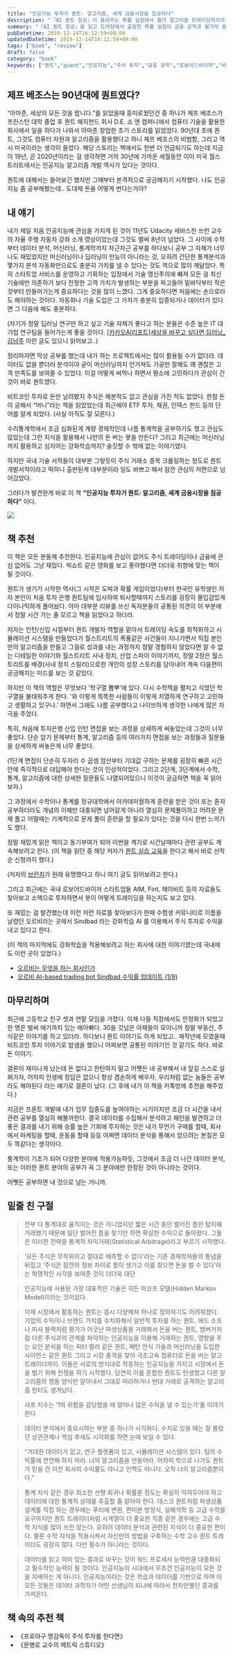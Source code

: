 ```yaml
---
title: "인공지능 투자가 퀀트- 알고리즘, 세계 금융시장을 침공하다"
description: "『AI 퀀트 침공』이 들려주는 확률 실험에서 월가 알고리즘 트레이딩까지의 역사와 리스크 관리, 개인 투자자가 준비해야 할 윤리·감시 포인트를 정리한 리뷰."
summary: "『AI 퀀트 침공』을 읽고 도박장에서 출발한 확률 실험이 금융 공학과 월가의 퀀트 조직으로 확장되기까지의 역사를 요약하며, 데이터와 알고리즘이 시장을 흔드는 장면, 그 속에서 개인 투자자와 실무자가 지켜야 할 윤리와 역량을 진지하게 고민한 리뷰다. 특히 국내 투자자에게 적용할 만한..."
pubDatetime: 2019-12-14T16:12:59+09:00
updatedDatetime: 2019-12-14T16:12:59+09:00
tags: ["book", "review"]
draft: false
category: "book"
keywords: ["퀀트","quant","인공지능","주식 투자","금융 공학","로보어드바이저","비트코인","ai","주식봇"]
---
```


## 제프 베조스는 90년대에 퀀트였다?

“아마존, 세상의 모든 것을 팝니다.”를 읽었을때 흥미로웠던건 중 하나가 제프 베조스가 프린스턴 대학 졸업 후 퀀트 헤지펀드 회사 D.E. 쇼 앤 컴퍼니에서 컴퓨터 기술을 활용한 회사에서 일을 하다가 나와서 아마존 창업한 초기 스토리를 읽었었다.
90년대 초에 퀀트, 그것도 컴퓨터 자원과 알고리즘을 활용했다고 하니 제프 베조스의 비범함, 그리고 역시 미국이라는 생각이 들었다.
해당 스토리는 책에서도 한번 더 언급되기도 하는데 지금이 19년, 곧 2020년이라는 걸 생각하면 거의 30년에 가까운 세월동안 이미 미국 월스트리트에서는 인공지능 알고리즘 개발 역사가 있다는 것이다.

퀀트에 대해서는 들어보긴 했지만 그때부터 본격적으로 궁금해지기 시작했다. 나도 인공지능 좀 공부해봤는데.. 도대체 돈을 어떻게 번다는거야?

## 내 얘기

내가 제일 처음 인공지능에 관심을 가지게 된 것이 11년도 Udacity 세바스찬 쓰런 교수의 자율 주행 자동차 강좌 소개 영상이었는데 그것도 벌써 8년이 넘었다. 그 사이에 수학부터 데이터 분석, 머신러닝, 통계학까지 차근차근 공부를 하다보니 공부 그 자체가 너무나도 재밌었지만 머신러닝이나 딥러닝이 만능이 아니라는 것, 오히려 간단한 통계분석과 몇가지 분석 자동화만으로도 충분히 가치를 낼 수 있다는 것도 역으로 많이 깨달았다. 특히 스타트업 서비스를 운영하고 기획하는 입장에서 기술 맹신주의에 빠져 모든 걸 최신 기술에만 의존하기 보다 진정한 고객 가치가 발생하는 부분을 파고들어 밑바닥부터 작은 것부터 만들어가는게 중요하다는 것을 많이 느꼈다. 그게 중요하다면 처음에는 손으로라도 해야하는 것이다. 자동화나 기술 도입은 그 가치가 충분히 입증되거나 데이터가 있다면 그 다음에 해도 충분하다.

(자기가 정말 딥러닝 연구만 하고 싶고 기술 자체가 좋다고 하는 분들은 수준 높은 IT 대기업 연구팀을 들어가는게 좋을 것이다. [\[카카오AI리포트\]세상을 바꾸고 싶다면,딥러닝\_김남주](https://brunch.co.kr/@kakao-it/59) 이런 글도 있으니 읽어보고..)

정리하자면 막상 공부를 했는데 내가 하는 프로젝트에서는 많이 활용될 수가 없더라. 데이터도 없을 뿐더러 분석이야 굳이 머신러닝까지 안거쳐도 가공만 잘해도 꽤 괜찮은 고객 만족도를 보여줄 수 있었다. 이걸 어떻게 써먹나 하면서 평소에 고민하다가 관심이 간 것이 바로 퀀트였다.

비트코인 투자로 돈만 날려봤지 주식은 해본적도 없고 관심을 가진 적도 없었다. 한참 돈이 궁해서 “머니”라는 책을 읽었었는데 최근에야 ETF 투자, 채권, 인덱스 펀드 등의 단어를 알게 되었다. (사실 아직도 잘 모른다.)

수리통계학에서 조금 심화된게 계량 경제학인데 나름 통계학을 공부하기도 했고 관심도 많았는데 그런 지식을 활용해서 나만의 돈 버는 봇을 만든다? 그리고 최근에는 머신러닝까지 활용하고 심지어는 강화학습까지? 솔깃할 수 밖에 없는 이야기였다.

하지만 국내 기술 서적들이 대부분 그렇듯이 주식 거래소 종목 크롤링하는 정도로 퀀트 개발서적이라고 떡하니 출판된게 대부분이라 일도 바쁘고 해서 잠깐 관심의 저편으로 넘어갔었다.

그러다가 발견한게 바로 이 책 **“인공지능 투자가 퀀트: 알고리즘, 세계 금융시장을 침공하다”** 이다.

![](https://i.imgur.com/hTRsZoF.jpg)

## 책 추천

이 책은 모든 분들께 추천한다. 인공지능에 관심이 없어도 주식 트레이딩이나 금융에 관심 없어도 그냥 재밌다. 빅쇼트 같은 영화를 보고 좋아했다면 더더욱 취향에 맞는 책이 될 것이다.

퀀트가 생기기 시작한 역사(그 시작은 도박과 확률 게임이었다)부터 한국인 유학생인 저자 본인이 처음 투자 은행 퀀트팀에 입사하여 퇴사할때까지 스토리를 굉장히 몰입감있게 다이나믹하게 풀어놨다. 아마 대부분 리뷰를 쓰신 독자분들의 공통된 의견이 이 부분에서 정말 시간 가는 줄 모르고 책을 읽었다고 하더라.

저자는 인턴/신입 시절부터 퀀트 개발자 역할을 맡아서 트레이딩 속도를 최적화하고 시뮬레이션 시스템을 만들었다가 월스트리트의 폭풍같은 사건들이 지나가면서 직접 본인만의 알고리즘을 만들고 그걸로 성과를 내는 과정까지 정말 경험하지 않았다면 알 수 없는 디테일한 이야기와 월스트리트 사내 정치, 산업 스파이 이야기까지, 정말 2장은 월스트리트를 배경(사내 정치 스릴러)으로한 개인의 성장 스토리를 담아내어 계속 다음편이 궁금해지는 미드를 보는 것 같았다.

하지만 이 책의 역할은 무엇보다 ‘학구열 뽐뿌’에 있다. 다시 수학책을 펼치고 식었던 학구열을 불태워주게 한다.
'와 이렇게 똑똑한 사람들이 이렇게 치열하게 연구하고 고민하고 생활하고 있구나.’ 하면서 그래도 나름 공부했다고 나이브하게 생각한 나에게 많은 자극을 주었다.

특히, 처음에 투자은행 신입 인턴 면접을 보는 과정을 상세하게 써놓았는데 그것이 너무 좋았다. 단순 암기 문제부터 통계, 알고리즘 등의 여러가지 면접을 보는 과정들과 질문들을 상세하게 써놓은게 너무 좋았다.

(1단계 면접이 단순히 두자리 수 곱셈 암산부터 기대값 구하는 문제를 굉장히 빠른 시간 안에 즉각적으로 대답해야 한다는 것이 인상적이었다. 그리고 2단계, 3단계에서 수학, 통계, 알고리즘에 대한 상세한 질문들도 나열되어있으니 이것이 궁금하면 책을 꼭 읽어보자.)

그 과정에서 수학이나 통계를 정규대학에서 아카데미컬하게 훈련을 받은 것이 또는 혼자 공부하더라도 개념의 이해만 대충되면 넘어갈게 아니라 열심히 문제풀이하고 어려운 문제 풀고 어떨때는 기계적으로 문제 풀이 훈련을 할 필요가 있다는 것을 다시 한번 느끼기도 했다.

정말 재밌게 읽은 책이고 동기부여가 되어 이번을 계기로 시간날때마다 관련 공부도 계속해보려고 한다.
(이 책을 읽던 중 해당 저자가 [퀀트 실습 교육](https://avengerschool.com/courses/quant)을 한다고 해서 바로 선착순 신청까지 했다.)

(저자의 [브런치](https://brunch.co.kr/@nsung)가 원래 유명했다고 하니 여기 글도 읽어보려고 한다.)

그리고 최근에는 국내 로보어드바이저 스타트업들 AIM, Fint, 헤이비트 등의 자료들도 찾아보고 소액으로 투자하면서 봇이 어떻게 트레이딩을 하는지도 보고 있다.

또 재밌는 걸 발견했는데 이런 저런 자료를 찾아보다가 한때 수험생 커뮤니티로 이름을 날렸던 오르비라는 곳에서 Sindbad 라는 강화학습 AI 를 이용해서 주식 투자로 수익을 내고 있다고 한다.

(이 책의 마지막에도 강화학습을 적용해보려고 하는 회사에 대한 이야기였는데 국내에도 이런 곳이 있었다.)

* [오르비는 무엇을 하는 회사인가](https://orbi.kr/00013839609)
* [오르비 AI-based trading bot Sindbad 수익률 업데이트 (1/9)](https://orbi.kr/00014196521)

## 마무리하며

최근에 고등학교 친구 셋과 연말 모임을 가졌다. 이제 다들 직장에서도 안정화가 되었고 한 명은 벌써 애기까지 있는 애아빠다. 30을 갓넘은 아재들이 모이니까 정말 부동산, 주식같은 이야기를 하고 있더라. 하다보니 퀀트 이야기도 하게 되었고.. 재작년에 모였을때 비트코인 투자 이야기로 밤샘을 했으니 어찌보면 공통된 이야기인 것 같기도 하다. 바로 돈 이야기.

결론이 재미나게 났는데 돈 없다고 한탄하지 말고 어쨋든 내 공부해서 내 앞길 스스로 살펴가자, 어차피 인생에 정답은 없으니 항상 겸손하게 배우자, 우리처럼 없는 놈들은 공부라도 해야된다 라는 얘기로 결론이 났다. (그 후에 내가 이 책을 카톡방에 추천을 해주었다.)

지금은 프론트 개발에 내가 업무 집중도를 높여야하는 시기이지만 조금 더 시간을 내서 관련 공부를 열심히 해볼까한다. 결국 데이터를 수집해서 분석하고 패턴을 발견하고 더 좋은 결과를 내기 위해 승률 높은 기회에 투자하는 것은 내가 무언가 구매를 할때, 회사에서 마케팅을 할때, 운동을 할때 등등 어쩌면 데이터 분석을 통해서 얻으려는 본질은 모두 똑같다는 생각이다.

통계학이 기초가 되어 다양한 분야에 적용가능하듯, 그것에서 조금 더 나간 데이터 분석, 또는 이러한 퀀트 분야의 공부가 꼭 그 분야에만 한정된 것이 아니라는 것이다.

어쨋든 공부하면 내 것으로 남는 거니까.

## 밑줄 친 구절

 > 
 > 전부 다 통계대로 움직이는 것은 아니었지만 짧은 시간 동안 벌어진 틈만 탐지해 거래했기 때문에 일단 벌어진 틈을 찾기만 하면 확실한 수익으로 돌아왔다. 그들은 이러한 전략을 통계적 차익거래(Statistical Arbitrage)라고 부르기 시작했다.

 > 
 > ‘모든 주식은 무작위이고 절대로 예측할 수 없다’라는 기존 경제학자들의 통념을 뒤집고 ‘주식은 잠깐의 정보 차이로 틈이 생기고 이를 찾으면 돈을 벌 수 있다’라는 혁명적인 시각을 보여준 것이 더더욱 대단

 > 
 > 인공지능에 사용된 가장 대표적인 기술은 히든 마코프 모델(Hidden Markov Model)이라는 것이었다.

 > 
 > 이제 시장에서 활동하는 퀀트는 몹시 다양해져 하나로 정의하기도 어려워졌다. 기업의 수익이나 브랜드 가치를 수치화해서 일반적 투자를 하는 퀀트, 에드 소프나 피셔 블랙처럼 평가가 어긋난 파생상품을 거래해서 돈을 버는 퀀트, 뱀버거처럼 다른 주식과의 관계를 파악하는 인공지능을 이용해 거래하는 퀀트, 영향을 주는 요인 분석을 하는 피터 멀러 같은 퀀트, 패턴 인식 기술과 머신러닝을 도입한 사이먼스 같은 퀀트 그리고 시장 충격을 찾아 극초고속 컴퓨터로 돈을 버는 알고 트레이더까지. 이들은 서로의 방식대로 작동하는 인공지능을 가지고 시장에서 돈을 벌기 위해 전쟁을 하기 시작했다. 당연히 이를 혼합한 퀀트도 탄생했고 다른 알고리즘의 행동 양식만 알아내서 그대로 따라하거나 반대 거래로 공격하는 알고리즘 헌터도 생겨났다.

 > 
 > 샤프 지수는 ‘1의 위험을 감당했을 때 얼마나 많은 수익을 낼 수 있는가’를 이야기한다

 > 
 > 데이터 분석에서 중요시하는 부분 중 하나가 시각화다. 수치로 있을 때는 잘 몰랐던 상관관계나 핵심 추세도 시각화를 하면 눈에 보일 수 있다.

 > 
 > “거대한 데이터가 있고, 연구 플랫폼이 있고, 시뮬레이션 시스템이 있다. 팀의 수익률에 연연해 하지 마라. 너의 알고리즘을 만들어라. 어차피 밖으로 나가도 퀀트가 믿을 건 이전 회사의 수익률도 아니고 인맥도 아니다. 오직 너의 알고리즘뿐이다.”

 > 
 > 통계 지식 같은 경우 최소한 선형 회귀나 확률론 정도는 확실히 익혀두어야 하고 데이터에 대한 통계적 상태를 추출할 줄 알아야 한다. 데스크 퀀트처럼 파생상품 설계를 직접 하는 경우에는 푸리에 변환, 편미분 방정식, 실해석학 등 고급 수학을 요구하지만 퀀트 트레이더처럼 시계열이 더 중요한 직종 같은 경우에는 고급 수학 지식을 많이 쓰진 않는다. 오히려 데이터 분석과 관련된 지식이 더 중요한 편이다. 물론 수학 지식을 적용시켜서 자신만의 방법을 구축하는 수학 고수 퀀트 트레이더도 굉장히 많다. 다만 필수가 아니라는 것이다.

 > 
 > 데이터를 읽고 의미 있는 결과로 바꾸는 것이 워드 프로세서 능력만큼 대중화되고 필수적인 능력이 될 것이다. 인공지능의 시대에서 무조건 인공지능이 모든 것을 지배하는 게 아니다. 인공지능이라는 것은 학습과 데이터를 기반으로 하며 이 모든 것들은 데이터 과학자가 어떤 선생님이 되냐에 따라서 천차만별인 결과를 가져온다.

## 책 속의 추천 책

* 《프로야구 명감독이 주식 투자를 한다면》
* 《문병로 교수의 메트릭 스튜디오》
